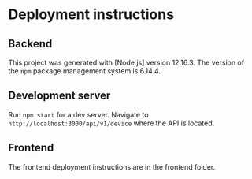 # Deployment instructions

## Backend

This project was generated with [Node.js] version 12.16.3. The version of the `npm` package management system is 6.14.4.


## Development server

Run `npm start` for a dev server. Navigate to `http://localhost:3000/api/v1/device` where the API is located.

## Frontend

The frontend deployment instructions are in the frontend folder.


